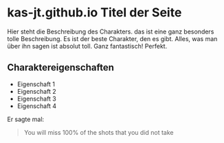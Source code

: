 # kas-jt.github.io Titel der Seite

Hier steht die Beschreibung des Charakters. das ist eine ganz besonders tolle Beschreibung.
Es ist der beste Charakter, den es gibt. Alles, was man über ihn sagen ist absolut toll.
Ganz fantastisch! Perfekt.

## Charaktereigenschaften
* Eigenschaft 1
* Eigenschaft 2
* Eigenschaft 3
* Eigenschaft 4

Er sagte mal:

> You will miss 100% of the shots
> that you did not take
